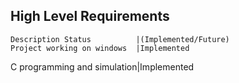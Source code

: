 High Level Requirements
-------------------------------------
	Description	Status          |(Implemented/Future)
	Project working on windows	|Implemented
  C programming and simulation|Implemented
